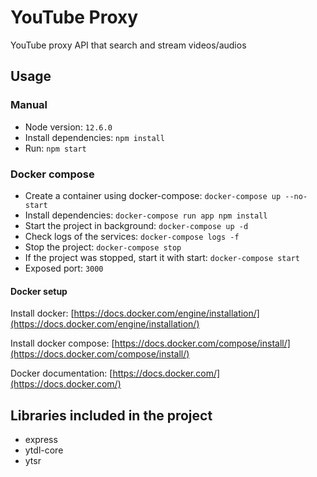 # YouTube Proxy

YouTube proxy API that search and stream videos/audios

## Usage

### Manual

- Node version: `12.6.0`
- Install dependencies: `npm install`
- Run: `npm start`

### Docker compose

- Create a container using docker-compose: `docker-compose up --no-start`
- Install dependencies: `docker-compose run app npm install`
- Start the project in background: `docker-compose up -d`
- Check logs of the services: `docker-compose logs -f`
- Stop the project: `docker-compose stop`
- If the project was stopped, start it with start: `docker-compose start`
- Exposed port: `3000`

#### Docker setup

Install docker: [https://docs.docker.com/engine/installation/](https://docs.docker.com/engine/installation/)

Install docker compose: [https://docs.docker.com/compose/install/](https://docs.docker.com/compose/install/)

Docker documentation: [https://docs.docker.com/](https://docs.docker.com/)

## Libraries included in the project

- express
- ytdl-core
- ytsr
